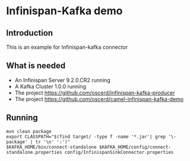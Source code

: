 # Infinispan-Kafka demo

## Introduction

This is an example for Infinispan-kafka connector

## What is needed

- An Infinispan Server 9.2.0.CR2 running
- A Kafka Cluster 1.0.0 running 
- The project https://github.com/oscerd/infinispan-kafka-producer
- The project https://github.com/oscerd/camel-infinispan-kafka-demo

## Running

```
mvn clean package
export CLASSPATH="$(find target/ -type f -name '*.jar'| grep '\-package' | tr '\n' ':')"
$KAFKA_HOME/bin/connect-standalone $KAFKA_HOME/config/connect-standalone.properties config/InfinispanSinkConnector.properties
```
